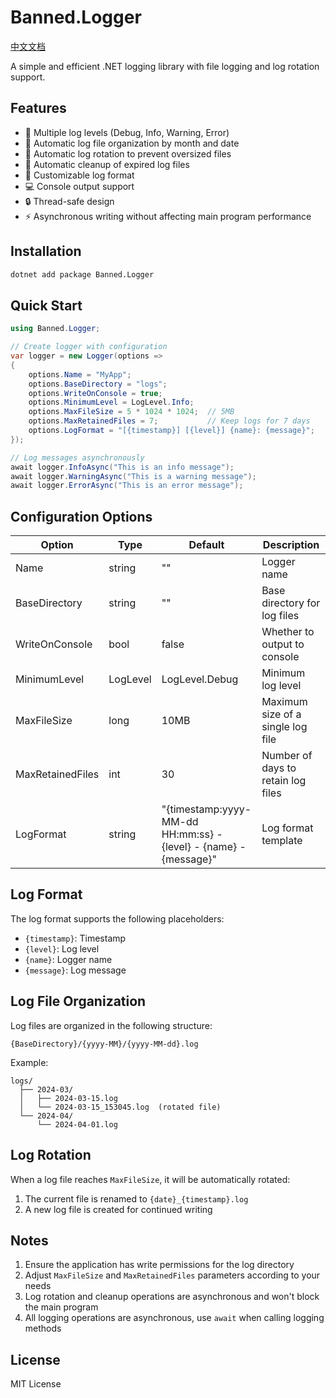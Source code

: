 # Banned.Logger

[中文文档](https://github.com/banned2054/Banned.Logger/blob/master/Docs/README.zh-CN.md)

A simple and efficient .NET logging library with file logging and log rotation support.

## Features

- 📝 Multiple log levels (Debug, Info, Warning, Error)
- 📂 Automatic log file organization by month and date
- 🔄 Automatic log rotation to prevent oversized files
- 🧹 Automatic cleanup of expired log files
- 🎨 Customizable log format
- 💻 Console output support
- 🔒 Thread-safe design
- ⚡ Asynchronous writing without affecting main program performance

## Installation

```bash
dotnet add package Banned.Logger
```

## Quick Start

```csharp
using Banned.Logger;

// Create logger with configuration
var logger = new Logger(options =>
{
    options.Name = "MyApp";
    options.BaseDirectory = "logs";
    options.WriteOnConsole = true;
    options.MinimumLevel = LogLevel.Info;
    options.MaxFileSize = 5 * 1024 * 1024;  // 5MB
    options.MaxRetainedFiles = 7;           // Keep logs for 7 days
    options.LogFormat = "[{timestamp}] [{level}] {name}: {message}";
});

// Log messages asynchronously
await logger.InfoAsync("This is an info message");
await logger.WarningAsync("This is a warning message");
await logger.ErrorAsync("This is an error message");
```

## Configuration Options

| Option | Type | Default | Description |
|--------|------|---------|-------------|
| Name | string | "" | Logger name |
| BaseDirectory | string | "" | Base directory for log files |
| WriteOnConsole | bool | false | Whether to output to console |
| MinimumLevel | LogLevel | LogLevel.Debug | Minimum log level |
| MaxFileSize | long | 10MB | Maximum size of a single log file |
| MaxRetainedFiles | int | 30 | Number of days to retain log files |
| LogFormat | string | "{timestamp:yyyy-MM-dd HH:mm:ss} - {level} - {name} - {message}" | Log format template |

## Log Format

The log format supports the following placeholders:
- `{timestamp}`: Timestamp
- `{level}`: Log level
- `{name}`: Logger name
- `{message}`: Log message

## Log File Organization

Log files are organized in the following structure:
```
{BaseDirectory}/{yyyy-MM}/{yyyy-MM-dd}.log
```

Example:
```
logs/
  ├── 2024-03/
  │   ├── 2024-03-15.log
  │   └── 2024-03-15_153045.log  (rotated file)
  └── 2024-04/
      └── 2024-04-01.log
```

## Log Rotation

When a log file reaches `MaxFileSize`, it will be automatically rotated:
1. The current file is renamed to `{date}_{timestamp}.log`
2. A new log file is created for continued writing

## Notes

1. Ensure the application has write permissions for the log directory
2. Adjust `MaxFileSize` and `MaxRetainedFiles` parameters according to your needs
3. Log rotation and cleanup operations are asynchronous and won't block the main program
4. All logging operations are asynchronous, use `await` when calling logging methods

## License

MIT License

